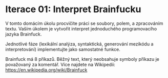 # Iterace 01: Interpret Brainfucku

V tomto domácím úkolu procvičíte práci se soubory, polem, a zpracováním textu. Vaším úkolem je vytvořit interpret jednoduchého programovacího jazyka Brainfuck.

Jednotlivé fáze (lexikální analýza, syntaktická, generování mezikódu a interpretování) implementujte jako samostatné funkce.

Brainfuck má 8 příkazů. Běžný text, který neobsahuje symboly příkazu je považovaný za komentář. Více najdete na Wikipedii: https://en.wikipedia.org/wiki/Brainfuck